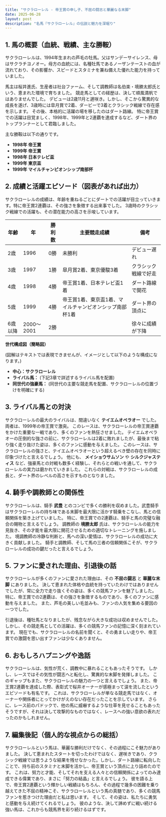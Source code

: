```yaml
---
title: "サクラローレル - 帝王賞の申し子、不屈の闘志と華麗なる末脚"
date: 2025-06-28
layout: post
description: "名馬『サクラローレル』の伝説と魅力を深堀り"
---
```


## 1. 馬の概要（血統、戦績、主な勝鞍）

サクラローレルは、1994年生まれの芦毛の牡馬。父はサンデーサイレンス、母はサクラチヨノオー。母方の血統には、名種牡馬であるノーザンテーストの血が流れており、その影響か、スピードとスタミナを兼ね備えた優れた能力を持っていました。  

馬主は桜井進氏、生産者は社台ファーム、そして調教師は名伯楽・境勝太郎氏という、恵まれた環境で育ちました。  競走馬としての経歴は、決して順風満帆ではありませんでした。  デビューは2歳11月と遅咲き。しかし、そこから驚異的な成長を遂げ、3歳時には皐月賞で2着、ダービーで3着とクラシック戦線で存在感を示します。  その後、本格的に活躍の場を移したのはダート路線。  特に帝王賞での活躍は目覚ましく、1998年、1999年と2連覇を達成するなど、ダート界のトップランナーとして君臨しました。

主な勝鞍は以下の通りです。

* **1998年 帝王賞**
* **1999年 帝王賞**
* **1998年 日本テレビ盃**
* **1999年 東京盃**
* **1999年 マイルチャンピオンシップ南部杯**


## 2. 成績と活躍エピソード（図表があれば出力）

サクラローレルの成績は、年齢を重ねるごとにダートでの活躍が目立っていきます。特に帝王賞2連覇は、その強さを象徴する出来事でした。  3歳時のクラシック戦線での活躍も、その潜在能力の高さを示唆しています。


| 年齢 | 年 | 勝利数 | 主要競走成績 | 備考 |
|---|---|---|---|---|
| 2歳 | 1996 | 0勝 | 未勝利 | デビュー遅れ |
| 3歳 | 1997 | 1勝 | 皐月賞2着、東京優駿3着 | クラシック戦線で好走 |
| 4歳 | 1998 | 4勝 | 帝王賞1着、日本テレビ盃1着 | ダート路線で開花 |
| 5歳 | 1999 | 4勝 | 帝王賞1着、東京盃1着、マイルチャンピオンシップ南部杯1着 | ダート界の頂点に |
| 6歳以降 | 2000～2001 | 2勝 |  | 徐々に成績が下降 |


**世代構成図（簡略図）**

(図解はテキストでは表現できませんが、イメージとして以下のような構成になります。)

* **中心：サクラローレル**
* **ライバル馬：**  (下記3章で詳述するライバル馬を配置)
* **同世代の強豪馬：**  (同世代の主要な競走馬を配置、サクラローレルの位置づけを明確にする)


## 3. ライバル馬との対決

サクラローレルの最大のライバルは、間違いなく **テイエムオペラオー** でした。  両者は、1999年の帝王賞で激突。  このレースは、サクラローレルの帝王賞連覇をかけた重要な一戦であり、多くのファンを熱狂させました。  テイエムオペラオーの圧倒的な強さの前に、サクラローレルは2着に敗れましたが、最後まで粘り強く走り抜けた姿は、多くのファンに感動を与えました。  このレースは、サクラローレルの強さと、テイエムオペラオーという超えるべき壁の存在を同時に印象づけたと言えるでしょう。  他にも、 **メイショウサムソン** や **シルクジャスティス** など、強豪馬との対戦も数多く経験し、それらとの戦いを通して、サクラローレルの実力は磨かれていきました。  これらの対戦は、サクラローレルの成長と、ダート界のレベルの高さを示すものとなりました。


## 4. 騎手や調教師との関係性

サクラローレルは、騎手 **武豊** とのコンビで多くの勝利を収めました。武豊騎手はサクラローレルの持ち味である末脚を最大限に活かす騎乗をこなし、馬との信頼関係を築き上げていました。  特に、帝王賞での2連覇は、騎手と馬の完璧な融合の賜物と言えるでしょう。  調教師の **境勝太郎** 氏は、サクラローレルの能力を見抜き、その才能を最大限に開花させるための適切なトレーニングを施しました。  境調教師の冷静な判断と、馬への深い愛情は、サクラローレルの成功に大きく貢献しました。  騎手と調教師、そして馬の三者の信頼関係こそが、サクラローレルの成功の鍵だったと言えるでしょう。


## 5. ファンに愛された理由、引退後の話

サクラローレルが多くのファンに愛された理由は、その **不屈の闘志** と **華麗な末脚** にありました。  決して恵まれた体格や血統を持っていたわけではありませんでしたが、常に全力で走り抜くその姿は、多くの競馬ファンを魅了しました。  特に、帝王賞での2連覇は、その強さを象徴するものであり、多くのファンに感動を与えました。  また、芦毛の美しい毛並みも、ファンの人気を集める要因の一つでした。

引退後は、種牡馬となりましたが、残念ながら大きな成功は収めませんでした。  しかし、その競走馬としての活躍は、多くの競馬ファンの記憶に深く刻まれています。  現在でも、サクラローレルの名前を聞くと、その勇ましい走りや、帝王賞での激闘を思い出すファンは少なくありません。


## 6. おもしろハプニングや逸話

サクラローレルは、気性が荒く、調教中に暴れることもあったそうです。  しかし、レースではその気性が闘志へと転化し、驚異的な末脚を発揮しました。  このギャップもまた、サクラローレルの魅力の一つと言えるでしょう。  また、帝王賞2連覇を達成した際、表彰式で桜井オーナーが感極まって涙を流したというエピソードも有名です。  これは、サクラローレルが単なる競走馬ではなく、オーナーや関係者にとってかけがえのない存在だったことを示しています。  さらに、レース前のパドックで、他の馬に威嚇するような仕草を見せることもあったそうですが、それは決して攻撃的なものではなく、レースへの強い意欲の表れだったのかもしれません。


## 7. 編集後記（個人的な視点からの総括）

サクラローレルという馬は、華麗な勝利だけでなく、その過程にこそ魅力がありました。  決して恵まれたスタートを切ったわけではなく、遅咲きであり、クラシック戦線では思うような結果を残せなかった。しかし、ダート路線に転向したことで、持ち前のスタミナと末脚を活かし、帝王賞という頂点に上り詰めたのです。  これは、努力と才能、そしてそれを支える人々との信頼関係によってのみ達成できる偉業であり、まさに「努力の結晶」と言えるでしょう。  彼を語る上で、帝王賞2連覇という輝かしい戦績はもちろん、その過程で幾多の困難を乗り越えてきた不屈の精神こそ、サクラローレルという馬の真髄であり、多くの競馬ファンを惹きつけた理由だと私は思います。  そして、その姿は、私たちに勇気と感動を与え続けてくれるでしょう。  彼のような、決して諦めずに戦い続ける強い馬は、これからも競馬界を彩り続けるはずです。
